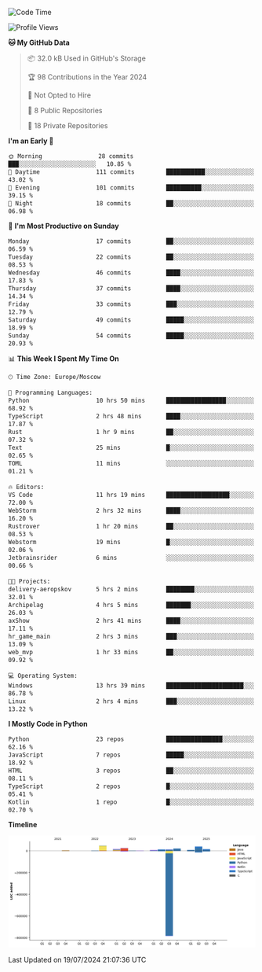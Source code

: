 <!--START_SECTION:waka-->
![Code Time](http://img.shields.io/badge/Code%20Time-410%20hrs%2052%20mins-blue)

![Profile Views](http://img.shields.io/badge/Profile%20Views-1-blue)

**🐱 My GitHub Data** 

> 📦 32.0 kB Used in GitHub's Storage 
 > 
> 🏆 98 Contributions in the Year 2024
 > 
> 🚫 Not Opted to Hire
 > 
> 📜 8 Public Repositories 
 > 
> 🔑 18 Private Repositories 
 > 
**I'm an Early 🐤** 

```text
🌞 Morning                28 commits          ███░░░░░░░░░░░░░░░░░░░░░░   10.85 % 
🌆 Daytime                111 commits         ███████████░░░░░░░░░░░░░░   43.02 % 
🌃 Evening                101 commits         ██████████░░░░░░░░░░░░░░░   39.15 % 
🌙 Night                  18 commits          ██░░░░░░░░░░░░░░░░░░░░░░░   06.98 % 
```
📅 **I'm Most Productive on Sunday** 

```text
Monday                   17 commits          ██░░░░░░░░░░░░░░░░░░░░░░░   06.59 % 
Tuesday                  22 commits          ██░░░░░░░░░░░░░░░░░░░░░░░   08.53 % 
Wednesday                46 commits          ████░░░░░░░░░░░░░░░░░░░░░   17.83 % 
Thursday                 37 commits          ████░░░░░░░░░░░░░░░░░░░░░   14.34 % 
Friday                   33 commits          ███░░░░░░░░░░░░░░░░░░░░░░   12.79 % 
Saturday                 49 commits          █████░░░░░░░░░░░░░░░░░░░░   18.99 % 
Sunday                   54 commits          █████░░░░░░░░░░░░░░░░░░░░   20.93 % 
```


📊 **This Week I Spent My Time On** 

```text
🕑︎ Time Zone: Europe/Moscow

💬 Programming Languages: 
Python                   10 hrs 50 mins      █████████████████░░░░░░░░   68.92 % 
TypeScript               2 hrs 48 mins       ████░░░░░░░░░░░░░░░░░░░░░   17.87 % 
Rust                     1 hr 9 mins         ██░░░░░░░░░░░░░░░░░░░░░░░   07.32 % 
Text                     25 mins             █░░░░░░░░░░░░░░░░░░░░░░░░   02.65 % 
TOML                     11 mins             ░░░░░░░░░░░░░░░░░░░░░░░░░   01.21 % 

🔥 Editors: 
VS Code                  11 hrs 19 mins      ██████████████████░░░░░░░   72.00 % 
WebStorm                 2 hrs 32 mins       ████░░░░░░░░░░░░░░░░░░░░░   16.20 % 
Rustrover                1 hr 20 mins        ██░░░░░░░░░░░░░░░░░░░░░░░   08.53 % 
Webstorm                 19 mins             █░░░░░░░░░░░░░░░░░░░░░░░░   02.06 % 
Jetbrainsrider           6 mins              ░░░░░░░░░░░░░░░░░░░░░░░░░   00.66 % 

🐱‍💻 Projects: 
delivery-aeropskov       5 hrs 2 mins        ████████░░░░░░░░░░░░░░░░░   32.01 % 
Archipelag               4 hrs 5 mins        ███████░░░░░░░░░░░░░░░░░░   26.03 % 
axShow                   2 hrs 41 mins       ████░░░░░░░░░░░░░░░░░░░░░   17.11 % 
hr_game_main             2 hrs 3 mins        ███░░░░░░░░░░░░░░░░░░░░░░   13.09 % 
web_mvp                  1 hr 33 mins        ██░░░░░░░░░░░░░░░░░░░░░░░   09.92 % 

💻 Operating System: 
Windows                  13 hrs 39 mins      ██████████████████████░░░   86.78 % 
Linux                    2 hrs 4 mins        ███░░░░░░░░░░░░░░░░░░░░░░   13.22 % 
```

**I Mostly Code in Python** 

```text
Python                   23 repos            ████████████████░░░░░░░░░   62.16 % 
JavaScript               7 repos             █████░░░░░░░░░░░░░░░░░░░░   18.92 % 
HTML                     3 repos             ██░░░░░░░░░░░░░░░░░░░░░░░   08.11 % 
TypeScript               2 repos             █░░░░░░░░░░░░░░░░░░░░░░░░   05.41 % 
Kotlin                   1 repo              █░░░░░░░░░░░░░░░░░░░░░░░░   02.70 % 
```



**Timeline**

![Lines of Code chart](https://raw.githubusercontent.com/adlemx/adlemx/main/assets/bar_graph.png)


 Last Updated on 19/07/2024 21:07:36 UTC
<!--END_SECTION:waka-->
